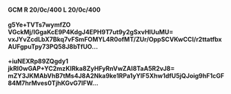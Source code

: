 #### GCM R 20/0c/400 L 20/0c/400
**g5Ye+TVTs7wymfZO**<br/>**VGckMj/IGgaKcE9P4KdgJ4EPH9T7ut9y2gSxvHlUuMU=**<br/>**vxJYvZcdLbX7Bkq7vFSmFOMYL4R0ofMT/ZUr/OppSCVKwCCl/r2ttatfbxAUFgpuTpy73PQ58J8bTfUO...**<br/><br/>
**+iuNEXRp89ZQgdy1**<br/>**jkRI0wGAP+YC2mzKIRka8ZyHFyRnVwZAI8TaA5R2vJ8=**<br/>**mZY3JKMAbVhB7tMs4J8A2Nka9ke1RPa1yYlF5Xhw1dfU5jQJoig9hF1cGF84M7hrMves0TjhKGvG7IFW...**
